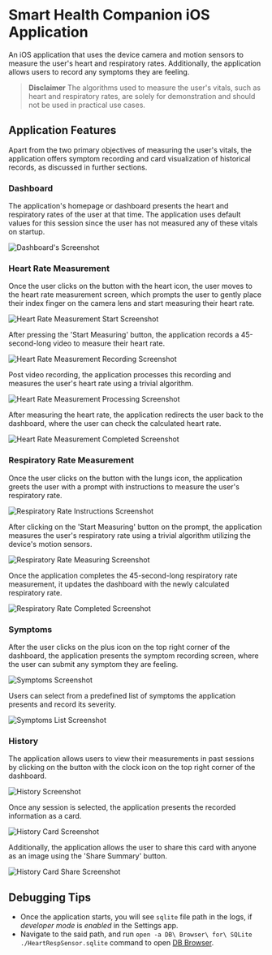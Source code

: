 # Smart Health Companion iOS Application
An iOS application that uses the device camera and motion sensors to measure the user's heart and respiratory rates. Additionally, the application allows users to record any symptoms they are feeling.

> **Disclaimer** The algorithms used to measure the user's vitals, such as heart and respiratory rates, are solely for demonstration and should not be used in practical use cases.

## Application Features
Apart from the two primary objectives of measuring the user's vitals, the application offers symptom recording and card visualization of historical records, as discussed in further sections.

### Dashboard
The application's homepage or dashboard presents the heart and respiratory rates of the user at that time. The application uses default values for this session since the user has not measured any of these vitals on startup.

![Dashboard's Screenshot](/mockups/1.png "Dashboard's Screenshot")

### Heart Rate Measurement
Once the user clicks on the button with the heart icon, the user moves to the heart rate measurement screen, which prompts the user to gently place their index finger on the camera lens and start measuring their heart rate.

![Heart Rate Measurement Start Screenshot](/mockups/2.png "Heart Rate Measurement Start Screenshot")

After pressing the 'Start Measuring' button, the application records a 45-second-long video to measure their heart rate.

![Heart Rate Measurement Recording Screenshot](/mockups/3.png "Heart Rate Measurement Recording Screenshot")

Post video recording, the application processes this recording and measures the user's heart rate using a trivial algorithm.

![Heart Rate Measurement Processing Screenshot](/mockups/4.png "Heart Rate Measurement Processing Screenshot")

After measuring the heart rate, the application redirects the user back to the dashboard, where the user can check the calculated heart rate.

![Heart Rate Measurement Completed Screenshot](/mockups/5.png "Heart Rate Measurement Completed Screenshot")

### Respiratory Rate Measurement
Once the user clicks on the button with the lungs icon, the application greets the user with a prompt with instructions to measure the user's respiratory rate.

![Respiratory Rate Instructions Screenshot](/mockups/6.png "Respiratory Rate Instructions Screenshot")

After clicking on the 'Start Measuring' button on the prompt, the application measures the user's respiratory rate using a trivial algorithm utilizing the device's motion sensors.

![Respiratory Rate Measuring Screenshot](/mockups/7.png "Respiratory Rate Measuring Screenshot")

Once the application completes the 45-second-long respiratory rate measurement, it updates the dashboard with the newly calculated respiratory rate.

![Respiratory Rate Completed Screenshot](/mockups/8.png "Respiratory Rate Completed Screenshot")

### Symptoms
After the user clicks on the plus icon on the top right corner of the dashboard, the application presents the symptom recording screen, where the user can submit any symptom they are feeling.

![Symptoms Screenshot](/mockups/9.png "Symptoms Screenshot")

Users can select from a predefined list of symptoms the application presents and record its severity.

![Symptoms List Screenshot](/mockups/10.png "Symptoms List Screenshot")

### History
The application allows users to view their measurements in past sessions by clicking on the button with the clock icon on the top right corner of the dashboard.

![History Screenshot](/mockups/11.png "History Screenshot")

Once any session is selected, the application presents the recorded information as a card.

![History Card Screenshot](/mockups/12.png "History Card Screenshot")

Additionally, the application allows the user to share this card with anyone as an image using the 'Share Summary' button.

![History Card Share Screenshot](/mockups/13.png "History Card Share Screenshot")

## Debugging Tips
- Once the application starts, you will see `sqlite` file path in the logs, if _developer mode_ is _enabled_ in the Settings app.
- Navigate to the said path, and run `open -a DB\ Browser\ for\ SQLite ./HeartRespSensor.sqlite` command to open [DB Browser](https://sqlitebrowser.org/).
